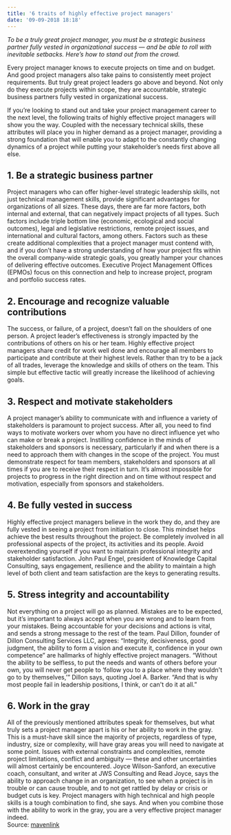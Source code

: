 ```yaml
---
title: '6 traits of highly effective project managers'
date: '09-09-2018 18:18'
---
```


_To be a truly great project manager, you must be a strategic business partner fully vested in organizational success — and be able to roll with inevitable setbacks. Here’s how to stand out from the crowd._

Every project manager knows to execute projects on time and on budget. And good project managers also take pains to consistently meet project requirements. But truly great project leaders go above and beyond. Not only do they execute projects within scope, they are accountable, strategic business partners fully vested in organizational success.

If you’re looking to stand out and take your project management career to the next level, the following traits of highly effective project managers will show you the way. Coupled with the necessary technical skills, these attributes will place you in higher demand as a project manager, providing a strong foundation that will enable you to adapt to the constantly changing dynamics of a project while putting your stakeholder’s needs first above all else.

## 1. Be a strategic business partner

Project managers who can offer higher-level strategic leadership skills, not just technical management skills, provide significant advantages for organizations of all sizes. These days, there are far more factors, both internal and external, that can negatively impact projects of all types. Such factors include triple bottom line (economic, ecological and social outcomes), legal and legislative restrictions, remote project issues, and international and cultural factors, among others. Factors such as these create additional complexities that a project manager must contend with, and if you don’t have a strong understanding of how your project fits within the overall company-wide strategic goals, you greatly hamper your chances of delivering effective outcomes. Executive Project Management Offices (EPMOs) focus on this connection and help to increase project, program and portfolio success rates.

## 2. Encourage and recognize valuable contributions

The success, or failure, of a project, doesn’t fall on the shoulders of one person. A project leader’s effectiveness is strongly impacted by the contributions of others on his or her team. Highly effective project managers share credit for work well done and encourage all members to participate and contribute at their highest levels. Rather than try to be a jack of all trades, leverage the knowledge and skills of others on the team. This simple but effective tactic will greatly increase the likelihood of achieving goals.

## 3. Respect and motivate stakeholders

A project manager’s ability to communicate with and influence a variety of stakeholders is paramount to project success. After all, you need to find ways to motivate workers over whom you have no direct influence yet who can make or break a project. Instilling confidence in the minds of stakeholders and sponsors is necessary, particularly if and when there is a need to approach them with changes in the scope of the project. You must demonstrate respect for team members, stakeholders and sponsors at all times if you are to receive their respect in turn. It’s almost impossible for projects to progress in the right direction and on time without respect and motivation, especially from sponsors and stakeholders.

## 4. Be fully vested in success

Highly effective project managers believe in the work they do, and they are fully vested in seeing a project from initiation to close. This mindset helps achieve the best results throughout the project. Be completely involved in all professional aspects of the project, its activities and its people. Avoid overextending yourself if you want to maintain professional integrity and stakeholder satisfaction. John Paul Engel, president of Knowledge Capital Consulting, says engagement, resilience and the ability to maintain a high level of both client and team satisfaction are the keys to generating results.

## 5. Stress integrity and accountability

Not everything on a project will go as planned. Mistakes are to be expected, but it’s important to always accept when you are wrong and to learn from your mistakes. Being accountable for your decisions and actions is vital, and sends a strong message to the rest of the team. Paul Dillon, founder of Dillon Consulting Services LLC, agrees: “Integrity, decisiveness, good judgment, the ability to form a vision and execute it, confidence in your own competence” are hallmarks of highly effective project managers. “Without the ability to be selfless, to put the needs and wants of others before your own, you will never get people to ‘follow you to a place where they wouldn't go to by themselves,’” Dillon says, quoting Joel A. Barker. “And that is why most people fail in leadership positions, I think, or can't do it at all.”

## 6. Work in the gray

All of the previously mentioned attributes speak for themselves, but what truly sets a project manager apart is his or her ability to work in the gray. This is a must-have skill since the majority of projects, regardless of type, industry, size or complexity, will have gray areas you will need to navigate at some point. Issues with external constraints and complexities, remote project limitations, conflict and ambiguity — these and other uncertainties will almost certainly be encountered. Joyce Wilson-Sanford, an executive coach, consultant, and writer at JWS Consulting and Read Joyce, says the ability to approach change in an organization, to see when a project is in trouble or can cause trouble, and to not get rattled by delay or crisis or budget cuts is key. Project managers with high technical and high people skills is a tough combination to find, she says. And when you combine those with the ability to work in the gray, you are a very effective project manager indeed.
<br>
Source: [mavenlink](https://blog.mavenlink.com/)